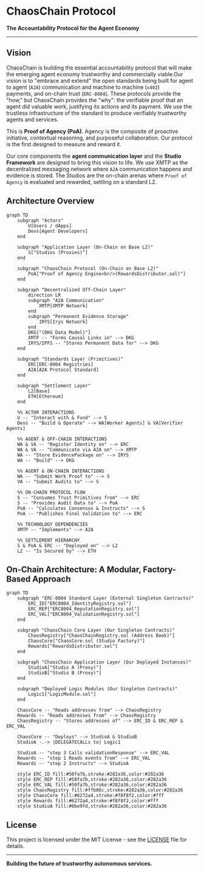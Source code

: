 # ChaosChain Protocol

**The Accountability Protocol for the Agent Economy**

---

## Vision

ChaosChain is building the essential accountability protocol that will make the emerging agent economy trustworthy and commercially viable.Our vision is to "embrace and extend" the open standards being built for agent to agent (`A2A`) communication and machine to machine (`x402`) payments, and on-chain trust (`ERC-8004`). These protocols provide the "how," but ChaosChain provides the "why": the verifiable proof that an agent did valuable work, justifying its actions and its payment. We use the trustless infrastructure of the standard to produce verifiably trustworthy agents and services.

This is **Proof of Agency (PoA)**. Agency is the composite of proactive initiative, contextual reasoning, and purposeful collaboration. Our protocol is the first designed to measure and reward it.

Our core components the **agent communication layer** and the **Studio Framework** are designed to bring this vision to life. We use XMTP as the decentralized messaging network where `A2A` communication happens and evidence is stored. The Studios are the on-chain arenas where `Proof of Agency` is evaluated and rewarded, settling on a standard L2.


## Architecture Overview


```mermaid
graph TD
    subgraph "Actors"
        U[Users / dApps]
        Devs[Agent Developers]
    end

    subgraph "Application Layer (On-Chain on Base L2)"
        S["Studios (Proxies)"]
    end

    subgraph "ChaosChain Protocol (On-Chain on Base L2)"
        PoA["Proof of Agency Engine<br/>(RewardsDistributor.sol)"]
    end

    subgraph "Decentralized Off-Chain Layer"
        direction LR
        subgraph "A2A Communication"
            XMTP[XMTP Network]
        end
        subgraph "Permanent Evidence Storage"
            IRYS[Irys Network]
        end
        DKG["(DKG Data Model)"]
        XMTP -- "Forms Causal Links in" --> DKG
        IRYS/IPFS -- "Stores Permanent Data for" --> DKG
    end

    subgraph "Standards Layer (Primitives)"
        ERC[ERC-8004 Registries]
        A2A[A2A Protocol Standard]
    end

    subgraph "Settlement Layer"
        L2[Base]
        ETH[Ethereum]
    end

    %% ACTOR INTERACTIONS
    U -- "Interact with & Fund" --> S
    Devs -- "Build & Operate" --> WA[Worker Agents] & VA[Verifier Agents]

    %% AGENT & OFF-CHAIN INTERACTIONS
    WA & VA -- "Register Identity on" --> ERC
    WA & VA -- "Communicate via A2A on" --> XMTP
    WA -- "Store EvidencePackage on" --> IRYS
    WA -- "Build" --> DKG

    %% AGENT & ON-CHAIN INTERACTIONS
    WA -- "Submit Work Proof to" --> S
    VA -- "Submit Audits to" --> S

    %% ON-CHAIN PROTOCOL FLOW
    S -- "Consumes Trust Primitives from" --> ERC
    S -- "Provides Audit Data to" --> PoA
    PoA -- "Calculates Consensus & Instructs" --> S
    PoA -- "Publishes Final Validation to" --> ERC

    %% TECHNOLOGY DEPENDENCIES
    XMTP -- "Implements" --> A2A

    %% SETTLEMENT HIERARCHY
    S & PoA & ERC -- "Deployed on" --> L2
    L2 -- "Is Secured by" --> ETH
```

## On-Chain Architecture: A Modular, Factory-Based Approach

```mermaid
graph TD
    subgraph "ERC-8004 Standard Layer (External Singleton Contracts)"
        ERC_ID["ERC8004_IdentityRegistry.sol"]
        ERC_REP["ERC8004_ReputationRegistry.sol"]
        ERC_VAL["ERC8004_ValidationRegistry.sol"]
    end

    subgraph "ChaosChain Core Layer (Our Singleton Contracts)"
        ChaosRegistry["ChaosChainRegistry.sol (Address Book)"]
        ChaosCore["ChaosCore.sol (Studio Factory)"]
        Rewards["RewardsDistributor.sol"]
    end

    subgraph "ChaosChain Application Layer (Our Deployed Instances)"
        StudioA["Studio A (Proxy)"]
        StudioB["Studio B (Proxy)"]
    end

    subgraph "Deployed Logic Modules (Our Singleton Contracts)"
        Logic1["LogicModule.sol"]
    end

    ChaosCore -- "Reads addresses from" --> ChaosRegistry
    Rewards -- "Reads addresses from" --> ChaosRegistry
    ChaosRegistry -- "Stores addresses of" --> ERC_ID & ERC_REP & ERC_VAL

    ChaosCore -- "Deploys" --> StudioA & StudioB
    StudioA -.-> |DELEGATECALLs to| Logic1

    StudioA -- "step 3 Calls validationResponse" --> ERC_VAL
    Rewards -- "step 1 Reads events from" --> ERC_VAL
    Rewards -- "step 2 Instructs" --> StudioA

    style ERC_ID fill:#50fa7b,stroke:#282a36,color:#282a36
    style ERC_REP fill:#50fa7b,stroke:#282a36,color:#282a36
    style ERC_VAL fill:#50fa7b,stroke:#282a36,color:#282a36
    style ChaosRegistry fill:#ffb86c,stroke:#282a36,color:#282a36
    style ChaosCore fill:#6272a4,stroke:#f8f8f2,color:#fff
    style Rewards fill:#6272a4,stroke:#f8f8f2,color:#fff
    style StudioA fill:#8be9fd,stroke:#282a36,color:#282a36

```

## License

This project is licensed under the MIT License - see the [LICENSE](LICENSE) file for details.

---

**Building the future of trustworthy autonomous services.**